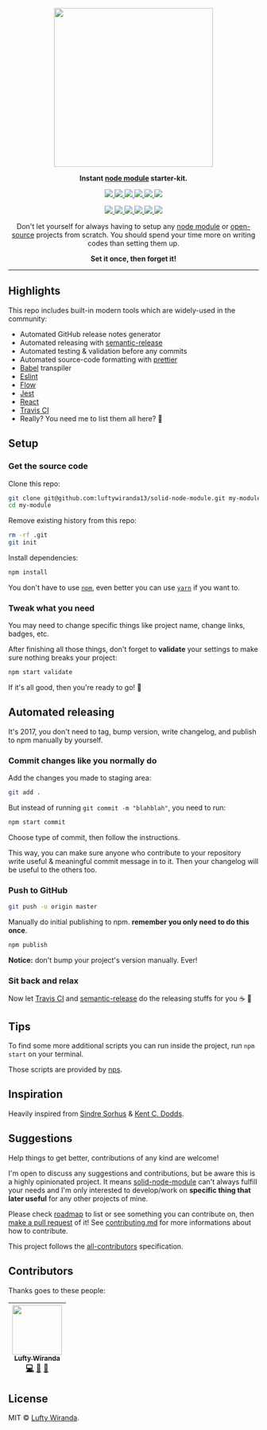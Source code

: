 <p align="center">
  <img src="https://cdn.shopify.com/s/files/1/0185/5092/products/nature-0006_large.png" width="320" />
</p>

<p align="center">
  <strong>Instant <a href="https://www.npmjs.com">node module</a> starter-kit.</strong>
</p>

<p align="center">
  <a href="https://github.com/luftywiranda13/solid-node-module/releases">
    <img src="https://img.shields.io/github/release/luftywiranda13/solid-node-module.svg?style=flat-square" />
  </a>
  <a href="https://travis-ci.org/luftywiranda13/solid-node-module">
    <img src="https://img.shields.io/travis/luftywiranda13/solid-node-module.svg?style=flat-square" />
  </a>
  <a href="https://codecov.io/github/luftywiranda13/solid-node-module">
    <img src="https://img.shields.io/codecov/c/github/luftywiranda13/solid-node-module.svg?style=flat-square" />
  </a>
  <a href="https://david-dm.org/luftywiranda13/solid-node-module">
    <img src="https://david-dm.org/luftywiranda13/solid-node-module.svg?style=flat-square" />
  </a>
  <a href="https://github.com/prettier/prettier">
    <img src="https://img.shields.io/badge/styled_with-prettier-ff69b4.svg?style=flat-square" />
  </a>
  <a href="https://github.com/luftywiranda13/solid-node-module/blob/master/license">
    <img src="https://img.shields.io/github/license/luftywiranda13/solid-node-module.svg?style=flat-square" />
  </a>
</p>
<p align="center">
  <a href="https://github.com/semantic-release/semantic-release">
    <img src="https://img.shields.io/badge/%20%20%F0%9F%93%A6%F0%9F%9A%80-semantic--release-e10079.svg?style=flat-square" />
  </a>
  <a href="http://commitizen.github.io/cz-cli">
    <img src="https://img.shields.io/badge/commitizen-friendly-brightgreen.svg?style=flat-square" />
  </a>
  <a href="http://makeapullrequest.com">
    <img src="https://img.shields.io/badge/PRs-welcome-brightgreen.svg?style=flat-square" />
  </a>
  <a href="https://github.com/luftywiranda13/solid-node-module/blob/master/other/code_of_conduct.md">
    <img src="https://img.shields.io/badge/code%20of-conduct-ff69b4.svg?style=flat-square" />
  </a>
  <a href="https://github.com/luftywiranda13/solid-node-module/blob/master/other/roadmap.md">
    <img src="https://img.shields.io/badge/%F0%9F%93%94-roadmap-CD9523.svg?style=flat-square" />
  </a>
  <a href="https://github.com/luftywiranda13/solid-node-module/blob/master/other/examples.md">
    <img src="https://img.shields.io/badge/%F0%9F%92%A1-examples-8C8E93.svg?style=flat-square" />
  </a>
</p>

<p align="center">
  Don't let yourself for always having to setup any <a href="https://www.npmjs.com/">node module</a> or <a href="https://en.wikipedia.org/wiki/Open-source_software">open-source</a> projects from scratch. You should spend your time more on writing codes than setting them up.
</p>

<p align="center"><strong>Set it once, then forget it!</strong></p>

---

## Highlights
This repo includes built-in modern tools which are widely-used in the community:
- Automated GitHub release notes generator
- Automated releasing with [semantic-release][semantic-link]
- Automated testing & validation before any commits
- Automated source-code formatting with [prettier][prettier-link]
- [Babel][babel-link] transpiler
- [Eslint][eslint-link]
- [Flow][flow-link]
- [Jest][jest-link]
- [React][react-link]
- [Travis CI][travis-link]
- Really? You need me to list them all here? 🐰


## Setup
### Get the source code
Clone this repo:
```sh
git clone git@github.com:luftywiranda13/solid-node-module.git my-module
cd my-module
```

Remove existing history from this repo:
```sh
rm -rf .git
git init
```

Install dependencies:
```sh
npm install
```
You don't have to use [`npm`][npm-link], even better you can use [`yarn`][yarn-link] if you want to.

### Tweak what you need
You may need to change specific things like project name, change links, badges, etc.

After finishing all those things, don't forget to **validate** your settings to make sure nothing breaks your project:
```sh
npm start validate
```
If it's all good, then you're ready to go! 🚀


## Automated releasing
It's 2017, you don't need to tag, bump version, write changelog, and publish to npm manually by yourself.


### Commit changes like you normally do
Add the changes you made to staging area:

```sh
git add .
```

But instead of running `git commit -m "blahblah"`, you need to run:

```sh
npm start commit
```

Choose type of commit, then follow the instructions.

This way, you can make sure anyone who contribute to your repository write useful & meaningful commit message in to it. Then your changelog will be useful to the others too.

### Push to GitHub

```sh
git push -u origin master
```

Manually do initial publishing to npm. **remember you only need to do this once**.

```sh
npm publish
```

**Notice:** don't bump your project's version manually. Ever!

### Sit back and relax
Now let [Travis CI][travis-link] and [semantic-release][semantic-link] do the releasing stuffs for you ☕ 💅


## Tips
To find some more additional scripts you can run inside the project, run `npm start` on your terminal.

Those scripts are provided by [nps][nps-link].


## Inspiration
Heavily inspired from [Sindre Sorhus][sindresorhus-link] & [Kent C. Dodds][kentcdodds-link].


## Suggestions
Help things to get better, contributions of any kind are welcome!

I'm open to discuss any suggestions and contributions, but be aware this is a highly opinionated project. It means [solid-node-module](`#`) can't always fulfill your needs and I'm only interested to develop/work on **specific thing that later useful** for any other projects of mine.

Please check [roadmap][roadmap-link] to list or see something you can contribute on, then [make a pull request][prs-link] of it! See [contributing.md](./contributing.md) for more informations about how to contribute.

This project follows the [all-contributors][all-contributors-link] specification.


## Contributors
Thanks goes to these people:

<!-- ALL-CONTRIBUTORS-LIST:START - Do not remove or modify this section -->
| [<img src="https://avatars2.githubusercontent.com/u/22868432?v=3" width="100px;"/><br /><sub>Lufty Wiranda</sub>](https://www.instagram.com/luftywiranda13)<br />[💻](https://github.com/luftywiranda13/solid-node-module/commits?author=luftywiranda13 "Code") [📖](https://github.com/luftywiranda13/solid-node-module/commits?author=luftywiranda13 "Documentation") [🔌](#plugin-luftywiranda13 "Plugin/utility libraries") |
| :---: |
<!-- ALL-CONTRIBUTORS-LIST:END -->


## License
MIT &copy; [Lufty Wiranda](https://www.instagram.com/luftywiranda13).


[all-contributors-link]: https://github.com/kentcdodds/all-contributors
[babel-link]: https://babeljs.io
[build-badge]: https://img.shields.io/travis/luftywiranda13/solid-node-module.svg?style=flat-square
[build-link]: https://travis-ci.org/luftywiranda13/solid-node-module
[coc-badge]: https://img.shields.io/badge/code%20of-conduct-ff69b4.svg?style=flat-square
[coc-link]: https://github.com/luftywiranda13/solid-node-module/blob/master/other/code_of_conduct.md
[commitizen-badge]: https://img.shields.io/badge/commitizen-friendly-brightgreen.svg?style=flat-square
[commitizen-link]: http://commitizen.github.io/cz-cli
[coverage-badge]: https://img.shields.io/codecov/c/github/luftywiranda13/solid-node-module.svg?style=flat-square
[coverage-link]: https://codecov.io/github/luftywiranda13/solid-node-module
[eslint-link]: http://eslint.org/
[examples-badge]: https://img.shields.io/badge/%F0%9F%92%A1-examples-8C8E93.svg?style=flat-square
[examples-link]: https://github.com/luftywiranda13/solid-node-module/blob/master/other/examples.md
[flow-link]: https://flow.org
[jest-link]: https://facebook.github.io/jest
[kentcdodds-link]: https://github.com/kentcdodds
[license-badge]: https://img.shields.io/github/license/luftywiranda13/solid-node-module.svg?style=flat-square
[license-link]: https://github.com/luftywiranda13/solid-node-module/blob/master/license
[npm-link]: https://www.npmjs.com/
[nps-link]: https://github.com/kentcdodds/nps
[open-source-link]: https://en.wikipedia.org/wiki/Open-source_software
[prettier-badge]: https://img.shields.io/badge/styled_with-prettier-ff69b4.svg?style=flat-square
[prettier-link]: https://github.com/prettier/prettier
[prs-badge]: https://img.shields.io/badge/PRs-welcome-brightgreen.svg?style=flat-square
[prs-link]: http://makeapullrequest.com
[react-link]: https://github.com/facebook/react
[release-badge]: https://img.shields.io/github/release/luftywiranda13/solid-node-module.svg?style=flat-square
[release-link]: https://github.com/luftywiranda13/solid-node-module/releases/latest
[roadmap-badge]: https://img.shields.io/badge/%F0%9F%93%94-roadmap-CD9523.svg?style=flat-square
[roadmap-link]: https://github.com/luftywiranda13/solid-node-module/blob/master/other/roadmap.md
[semantic-badge]: https://img.shields.io/badge/%20%20%F0%9F%93%A6%F0%9F%9A%80-semantic--release-e10079.svg?style=flat-square
[semantic-link]: https://github.com/semantic-release/semantic-release
[sindresorhus-link]: https://github.com/sindresorhus
[travis-link]: https://travis-ci.org
[yarn-link]: https://yarnpkg.com

